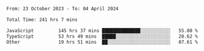 

<!--START_SECTION:waka-->

```txt
From: 23 October 2023 - To: 04 April 2024

Total Time: 241 hrs 7 mins

JavaScript         145 hrs 37 mins ██████████████░░░░░░░░░░░   55.80 %
TypeScript         53 hrs 49 mins  █████░░░░░░░░░░░░░░░░░░░░   20.62 %
Other              19 hrs 51 mins  ██░░░░░░░░░░░░░░░░░░░░░░░   07.61 %
```

<!--END_SECTION:waka-->
